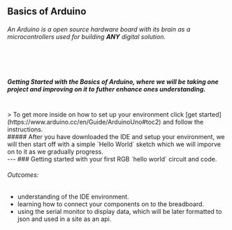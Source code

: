 ## Basics of Arduino

###### An Arduino is a open source hardware board with its brain as a microcontrollers used for building **ANY** digital solution.

<br/>
<br/>

##### Getting Started with the Basics of Arduino, where we will be taking one project and improving on it to futher enhance ones understanding.
<br/>
> To get more inside on how to set up your environment click [get started](https://www.arduino.cc/en/Guide/ArduinoUno#toc2) and follow the instructions.
<br/>
##### After you have downloaded the IDE and setup your environment, we will then start off with a simple `Hello World` sketch which we will imporve on to it as we gradually progress.
<br/>
---
### Getting started with your first RGB `hello world` circuit and code.

###### Outcomes:
- understanding of the IDE environment.
- learning how to connect your components on to the breadboard.
- using the serial monitor to display data, which will be later formatted to json and used in a site as an api.

